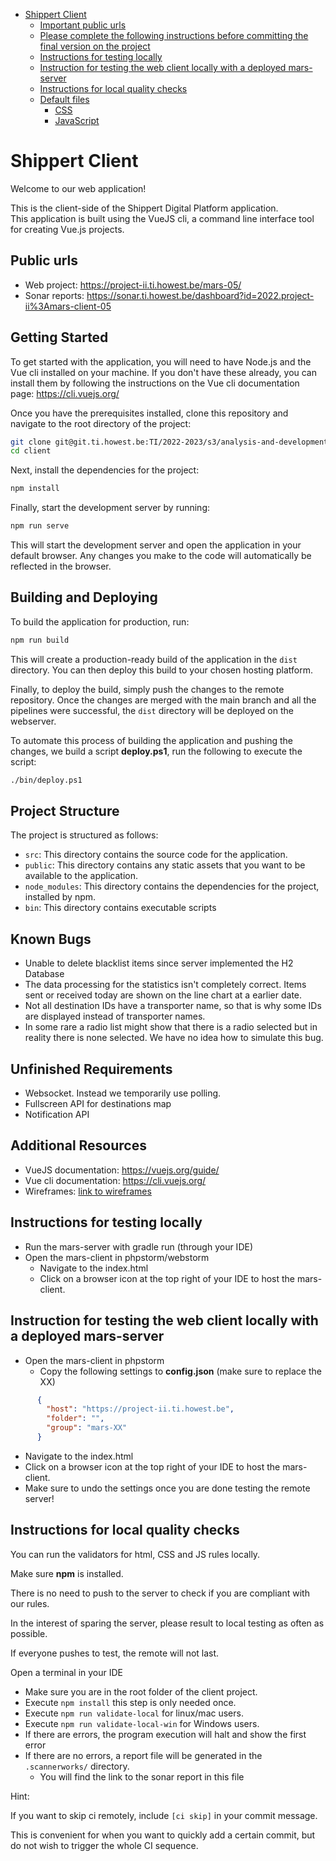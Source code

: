 - [Shippert Client](#shippert-client)
  * [Important public urls](#important-public-urls)
  * [Please complete the following instructions before committing the final version on the project](#please-complete-the-following-instructions-before-committing-the-final-version-on-the-project)
  * [Instructions for testing locally](#instructions-for-testing-locally)
  * [Instruction for testing the web client locally with a deployed mars-server](#instruction-for-testing-the-web-client-locally-with-a-deployed-mars-server)
  * [Instructions for local quality checks](#instructions-for-local-quality-checks)
  * [Default files](#default-files)
    + [CSS](#css)
    + [JavaScript](#javascript)


# Shippert Client
Welcome to our web application!  

This is the client-side of the Shippert Digital Platform application.  
This application is built using the VueJS cli, a command line interface tool for creating Vue.js projects.

## Public urls  
* Web project: https://project-ii.ti.howest.be/mars-05/
* Sonar reports: https://sonar.ti.howest.be/dashboard?id=2022.project-ii%3Amars-client-05



## Getting Started
To get started with the application, you will need to have Node.js and the Vue cli installed on your machine. 
If you don't have these already, you can install them by following the instructions on the Vue cli documentation page: https://cli.vuejs.org/

Once you have the prerequisites installed, clone this repository and navigate to the root directory of the project:
```bash
git clone git@git.ti.howest.be:TI/2022-2023/s3/analysis-and-development-project/projects/group-05/client.git
cd client
```
Next, install the dependencies for the project:
```bash
npm install
```

Finally, start the development server by running:
```bash
npm run serve
```

This will start the development server and open the application in your default browser. Any changes you make to the code will automatically be reflected in the browser.

## Building and Deploying
To build the application for production, run:
```bash
npm run build
```
This will create a production-ready build of the application in the `dist` directory. You can then deploy this build to your chosen hosting platform.

Finally, to deploy the build, simply push the changes to the remote repository. 
Once the changes are merged with the main branch and all the pipelines were successful, the `dist` directory will be deployed on the webserver.

To automate this process of building the application and pushing the changes, we build a script **deploy.ps1**, run the following to execute the script:
```bash
./bin/deploy.ps1
```

## Project Structure
The project is structured as follows:
- `src`: This directory contains the source code for the application.  
- `public`: This directory contains any static assets that you want to be available to the application.  
- `node_modules`: This directory contains the dependencies for the project, installed by npm.  
- `bin`: This directory contains executable scripts

## Known Bugs  
- Unable to delete blacklist items since server implemented the H2 Database
- The data processing for the statistics isn't completely correct. Items sent or received today are shown on the line chart at a earlier date.
- Not all destination IDs have a transporter name, so that is why some IDs are displayed instead of transporter names.
- In some rare a radio list might show that there is a radio selected but in reality there is none selected. We have no idea how to simulate this bug.

## Unfinished Requirements  
- Websocket. Instead we temporarily use polling.
- Fullscreen API for destinations map
- Notification API

## Additional Resources
- VueJS documentation: https://vuejs.org/guide/  
- Vue cli documentation: https://cli.vuejs.org/  
- Wireframes: [link to wireframes](https://www.figma.com/proto/0H1qaMAdJlrgHPyx3rzOwH/SHIPPERT-DIGITAL-PLATFORM?page-id=0%3A1&node-id=43%3A694&viewport=736%2C2465%2C1.1&scaling=scale-down&starting-point-node-id=6%3A351)  

## Instructions for testing locally
* Run the mars-server with gradle run (through your IDE)
* Open the mars-client in phpstorm/webstorm
  * Navigate to the index.html
  * Click on a browser icon at the top right of your IDE to host the mars-client.
  
## Instruction for testing the web client locally with a deployed mars-server
* Open the mars-client in phpstorm
  * Copy the following settings to **config.json** (make sure to replace the XX)
```json
      {
        "host": "https://project-ii.ti.howest.be",
        "folder": "",
        "group": "mars-XX"
      }
```
  * Navigate to the index.html
  * Click on a browser icon at the top right of your IDE to host the mars-client.
  * Make sure to undo the settings once you are done testing the remote server!

## Instructions for local quality checks
You can run the validators for html, CSS and JS rules locally. 

Make sure **npm** is installed.

There is no need to push to the server to check if you are compliant with our rules. 

In the interest of sparing the server, please result to local testing as often as possible. 

If everyone pushes to test, the remote will not last. 

Open a terminal in your IDE
  - Make sure you are in the root folder of the client project.
  - Execute `npm install` this step is only needed once.
  - Execute `npm run validate-local` for linux/mac users.
  - Execute `npm run validate-local-win` for Windows users. 
  - If there are errors, the program execution will halt and show the first error
  - If there are no errors, a report file will be generated in the `.scannerworks/` directory. 
    - You will find the link to the sonar report in this file 

Hint:

If you want to skip ci remotely, include `[ci skip]` in your commit message. 

This is convenient for when you want to quickly add a certain commit, but do not wish to trigger the whole CI sequence. 


